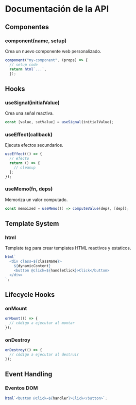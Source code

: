 # Documentación de la API

## Componentes

### component(name, setup)

Crea un nuevo componente web personalizado.

```javascript
component("my-component", (props) => {
  // setup code
  return html`...`,
  });
```

## Hooks

### useSignal(initialValue)

Crea una señal reactiva.

```javascript
const [value, setValue] = useSignal(initialValue);
```

### useEffect(callback)

Ejecuta efectos secundarios.

```javascript
useEffect(() => {
  // efecto
  return () => {
    // cleanup
  };
});
```

### useMemo(fn, deps)

Memoriza un valor computado.

```javascript
const memoized = useMemo(() => computeValue(dep), [dep]);
```

## Template System

### html

Template tag para crear templates HTML reactivos y estaticos.

```javascript
html`
  <div class=${className}>
    ${dynamicContent}
    <button @click=${handleClick}>Click</button>
  </div>
`;
```

## Lifecycle Hooks

### onMount

```javascript
onMount(() => {
  // código a ejecutar al montar
});
```

### onDestroy

```javascript
onDestroy(() => {
  // código a ejecutar al destruir
});
```

## Event Handling

### Eventos DOM

```javascript
html`<button @click=${handler}>Click</button>`;
```